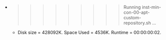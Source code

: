 * >>>>>>>>> Running inst-min-con-00-apt-custom-repository.sh ...
  * Disk size = 428092K. Space Used = 4536K. Runtime = 00:00:00:02.
